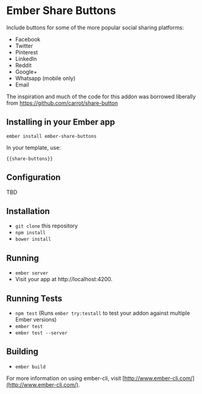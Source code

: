 # Ember Share Buttons

Include buttons for some of the more popular social sharing platforms:

* Facebook
* Twitter
* Pinterest
* LinkedIn
* Reddit
* Google+
* Whatsapp (mobile only)
* Email

The inspiration and much of the code for this addon was borrowed liberally from https://github.com/carrot/share-button

## Installing in your Ember app
```
ember install ember-share-buttons
```
In your template, use:
```
{{share-buttons}}
```

## Configuration
TBD

## Installation

* `git clone` this repository
* `npm install`
* `bower install`

## Running

* `ember server`
* Visit your app at http://localhost:4200.

## Running Tests

* `npm test` (Runs `ember try:testall` to test your addon against multiple Ember versions)
* `ember test`
* `ember test --server`

## Building

* `ember build`

For more information on using ember-cli, visit [http://www.ember-cli.com/](http://www.ember-cli.com/).
